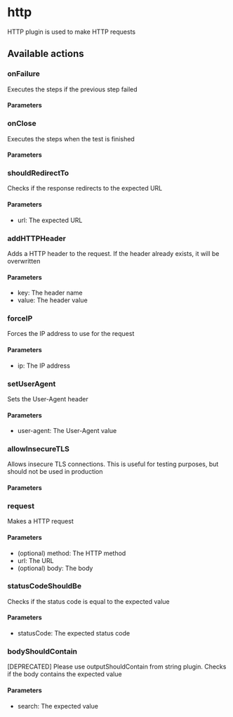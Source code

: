 # http
HTTP plugin is used to make HTTP requests
## Available actions
### onFailure
Executes the steps if the previous step failed
#### Parameters
### onClose
Executes the steps when the test is finished
#### Parameters
### shouldRedirectTo
Checks if the response redirects to the expected URL
#### Parameters
- url: The expected URL
### addHTTPHeader
Adds a HTTP header to the request. If the header already exists, it will be overwritten
#### Parameters
- key: The header name
- value: The header value
### forceIP
Forces the IP address to use for the request
#### Parameters
- ip: The IP address
### setUserAgent
Sets the User-Agent header
#### Parameters
- user-agent: The User-Agent value
### allowInsecureTLS
Allows insecure TLS connections. This is useful for testing purposes, but should not be used in production
#### Parameters
### request
Makes a HTTP request
#### Parameters
-  (optional) method: The HTTP method
- url: The URL
-  (optional) body: The body
### statusCodeShouldBe
Checks if the status code is equal to the expected value
#### Parameters
- statusCode: The expected status code
### bodyShouldContain
[DEPRECATED] Please use outputShouldContain from string plugin. Checks if the body contains the expected value
#### Parameters
- search: The expected value
